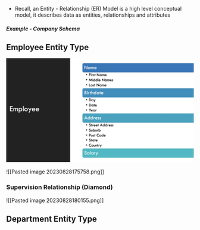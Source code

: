 - Recall, an Entity - Relationship (ER) Model is a high level conceptual model, it describes data as entities, relationships and attributes

##### Example - Company Schema

## Employee Entity Type

![](Images/Pasted%20image%2020230828174854.png)


![[Pasted image 20230828175758.png]]

### Supervision Relationship (Diamond)
![[Pasted image 20230828180155.png]]
## Department Entity Type

